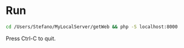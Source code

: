 # Run

```sh
cd /Users/Stefano/MyLocalServer/getWeb && php -S localhost:8000
```

Press Ctrl-C to quit.